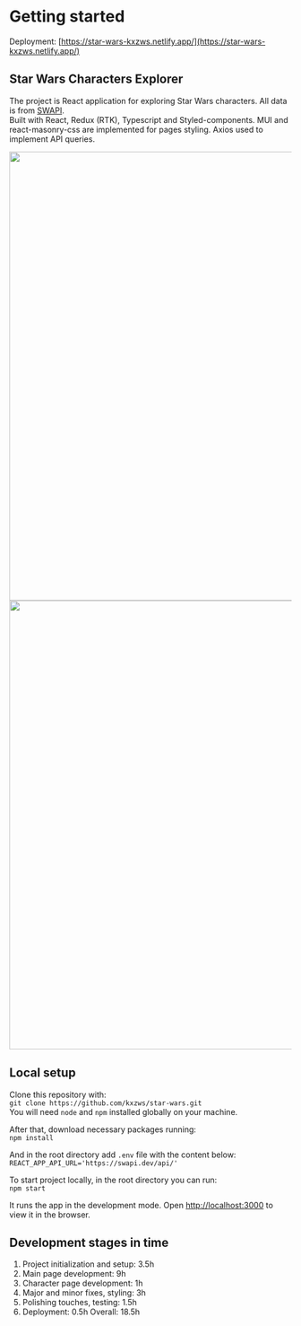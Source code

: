 # Getting started

Deployment: [https://star-wars-kxzws.netlify.app/](https://star-wars-kxzws.netlify.app/)

## Star Wars Characters Explorer

The project is React application for exploring Star Wars characters. All data is from [SWAPI](https://swapi.dev/documentation).\
Built with React, Redux (RTK), Typescript and Styled-components. MUI and react-masonry-css are implemented for pages styling. Axios used to implement API queries.

<img src="https://github.com/kxzws/star-wars/assets/63120601/ea24476f-2050-4825-b736-1e032526269e" alt="" width=800 />
<img src="https://github.com/kxzws/star-wars/assets/63120601/368a2a84-53d5-42b7-a058-e5a54d9eb857" alt="" width=800 />

## Local setup

Clone this repository with:\
`git clone https://github.com/kxzws/star-wars.git`\
You will need `node` and `npm` installed globally on your machine.

After that, download necessary packages running:\
`npm install`

And in the root directory add `.env` file with the content below:\
`REACT_APP_API_URL='https://swapi.dev/api/'`

To start project locally, in the root directory you can run:\
`npm start`

It runs the app in the development mode. Open [http://localhost:3000](http://localhost:3000) to view it in the browser.

## Development stages in time

1. Project initialization and setup: 3.5h
2. Main page development: 9h
3. Character page development: 1h
4. Major and minor fixes, styling: 3h
5. Polishing touches, testing: 1.5h
6. Deployment: 0.5h
Overall: 18.5h
